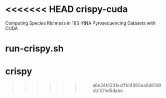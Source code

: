 <<<<<<< HEAD
crispy-cuda
===========

Computing Species Richness in 16S rRNA Pyrosequencing Datasets with CUDA

run-crispy.sh 
=======
crispy
======
>>>>>>> a8e24f4231ecff1d4993ea6d81d9bb107ed5dabe
